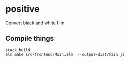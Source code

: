 # positive

Convert black and white film

## Compile things
```
stack build
elm make src/frontend/Main.elm  --output=dist/main.js
```
